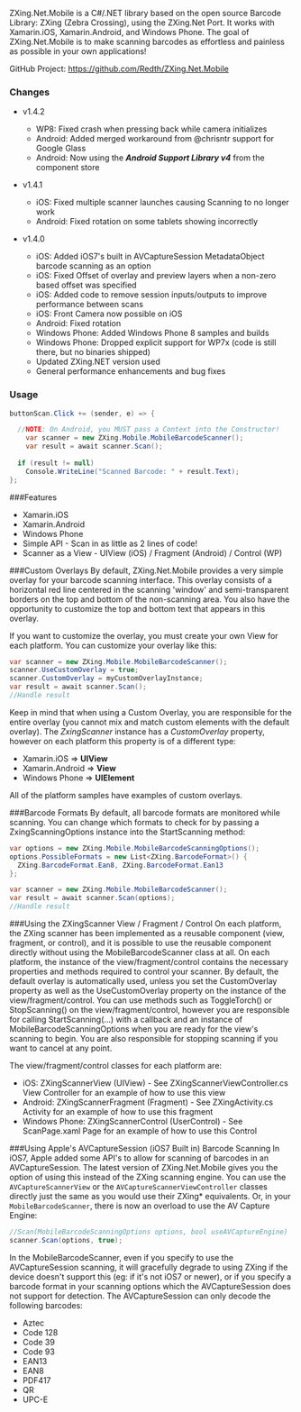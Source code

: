 ZXing.Net.Mobile is a C#/.NET library based on the open source Barcode Library: ZXing (Zebra Crossing), using the ZXing.Net Port. It works with Xamarin.iOS, Xamarin.Android, and Windows Phone. The goal of ZXing.Net.Mobile is to make scanning barcodes as effortless and painless as possible in your own applications!

GitHub Project: https://github.com/Redth/ZXing.Net.Mobile

### Changes
 - v1.4.2
 	- WP8: Fixed crash when pressing back while camera initializes
 	- Android: Added merged workaround from @chrisntr support for Google Glass	
 	- Android: Now using the ***Android Support Library v4*** from the component store

 - v1.4.1
 	- iOS: Fixed multiple scanner launches causing Scanning to no longer work
 	- Android: Fixed rotation on some tablets showing incorrectly
 	
 - v1.4.0
   - iOS: Added iOS7's built in AVCaptureSession MetadataObject barcode scanning as an option
   - iOS: Fixed Offset of overlay and preview layers when a non-zero based offset was specified
   - iOS: Added code to remove session inputs/outputs to improve performance between scans
   - iOS: Front Camera now possible on iOS
   - Android: Fixed rotation
   - Windows Phone: Added Windows Phone 8 samples and builds
   - Windows Phone: Dropped explicit support for WP7x (code is still there, but no binaries shipped)
   - Updated ZXing.NET version used
   - General performance enhancements and bug fixes


### Usage
```csharp
buttonScan.Click += (sender, e) => {

  //NOTE: On Android, you MUST pass a Context into the Constructor!
	var scanner = new ZXing.Mobile.MobileBarcodeScanner();
	var result = await scanner.Scan();
  
  if (result != null)
    Console.WriteLine("Scanned Barcode: " + result.Text);
};
```


###Features
- Xamarin.iOS
- Xamarin.Android
- Windows Phone
- Simple API - Scan in as little as 2 lines of code!
- Scanner as a View - UIView (iOS) / Fragment (Android) / Control (WP)


###Custom Overlays
By default, ZXing.Net.Mobile provides a very simple overlay for your barcode scanning interface.  This overlay consists of a horizontal red line centered in the scanning 'window' and semi-transparent borders on the top and bottom of the non-scanning area.  You also have the opportunity to customize the top and bottom text that appears in this overlay.

If you want to customize the overlay, you must create your own View for each platform.  You can customize your overlay like this:

```csharp
var scanner = new ZXing.Mobile.MobileBarcodeScanner();
scanner.UseCustomOverlay = true;
scanner.CustomOverlay = myCustomOverlayInstance;
var result = await scanner.Scan();
//Handle result
```

Keep in mind that when using a Custom Overlay, you are responsible for the entire overlay (you cannot mix and match custom elements with the default overlay).  The *ZxingScanner* instance has a *CustomOverlay* property, however on each platform this property is of a different type:

- Xamarin.iOS => **UIView**
- Xamarin.Android => **View**
- Windows Phone => **UIElement**

All of the platform samples have examples of custom overlays.

###Barcode Formats
By default, all barcode formats are monitored while scanning.  You can change which formats to check for by passing a ZxingScanningOptions instance into the StartScanning method:

```csharp
var options = new ZXing.Mobile.MobileBarcodeScanningOptions();
options.PossibleFormats = new List<ZXing.BarcodeFormat>() { 
  ZXing.BarcodeFormat.Ean8, ZXing.BarcodeFormat.Ean13 
};

var scanner = new ZXing.Mobile.MobileBarcodeScanner();
var result = await scanner.Scan(options);
//Handle result
```

###Using the ZXingScanner View / Fragment / Control
On each platform, the ZXing scanner has been implemented as a reusable component (view, fragment, or control), and it is possible to use the reusable component directly without using the MobileBarcodeScanner class at all.  On each platform, the instance of the view/fragment/control contains the necessary properties and methods required to control your scanner.  By default, the default overlay is automatically used, unless you set the CustomOverlay property as well as the UseCustomOverlay property on the instance of the view/fragment/control.  You can use methods such as ToggleTorch() or StopScanning() on the view/fragment/control, however you are responsible for calling StartScanning(...) with a callback and an instance of MobileBarcodeScanningOptions when you are ready for the view's scanning to begin.  You are also responsible for stopping scanning if you want to cancel at any point.

The view/fragment/control classes for each platform are:

 - iOS: ZXingScannerView (UIView) - See ZXingScannerViewController.cs View Controller for an example of how to use this view
 - Android: ZXingScannerFragment (Fragment) - See ZXingActivity.cs Activity for an example of how to use this fragment
 - Windows Phone: ZXingScannerControl (UserControl) - See ScanPage.xaml Page for an example of how to use this Control


###Using Apple's AVCaptureSession (iOS7 Built in) Barcode Scanning
In iOS7, Apple added some API's to allow for scanning of barcodes in an AVCaptureSession.  The latest version of ZXing.Net.Mobile gives you the option of using this instead of the ZXing scanning engine.  You can use the `AVCaptureScannerView` or the `AVCaptureScannerViewController` classes directly just the same as you would use their ZXing* equivalents.  Or, in your `MobileBarcodeScanner`, there is now an overload to use the AV Capture Engine:

```csharp
//Scan(MobileBarcodeScanningOptions options, bool useAVCaptureEngine)
scanner.Scan(options, true);
```
In the MobileBarcodeScanner, even if you specify to use the AVCaptureSession scanning, it will gracefully degrade to using ZXing if the device doesn't support this (eg: if it's not iOS7 or newer), or if you specify a barcode format in your scanning options which the AVCaptureSession does not support for detection.  The AVCaptureSession can only decode the following barcodes:

- Aztec
- Code 128
- Code 39
- Code 93
- EAN13
- EAN8
- PDF417
- QR
- UPC-E

